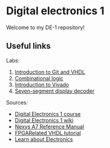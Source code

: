 # Digital electronics 1

Welcome to my DE-1 repository!

## Useful links

  Labs:
  1. [Introduction to Git and VHDL](https://github.com/tomas-fryza/Digital-electronics-1/tree/master/Labs/01-gates)
  2. [Combinational logic](https://github.com/tomas-fryza/Digital-electronics-1/tree/master/Labs/02-logic)
  3. [Introduction to Vivado](https://github.com/tomas-fryza/Digital-electronics-1/tree/master/Labs/03-vivado)
  4. [Seven-segment display decoder](https://github.com/tomas-fryza/Digital-electronics-1/tree/master/Labs/04-segment)

  Sources:
  * [Digital Electronics 1 course](https://github.com/tomas-fryza/Digital-electronics-1)
  * [Digital Electronics 1 wiki](https://github.com/tomas-fryza/Digital-electronics-1/wiki)
  * [Nexys A7 Reference Manual](https://reference.digilentinc.com/reference/programmable-logic/nexys-a7/reference-manual)
  *  [FPGARelated VHDL tutorial](https://www.fpgarelated.com/showarticle/208/vhdl-tutorial.php)
  * [Learn about Electronics](https://learnabout-electronics.org/index.php)